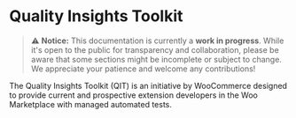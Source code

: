 # Quality Insights Toolkit

> ⚠️ **Notice:** This documentation is currently a **work in progress**. While it's open to the public for transparency and collaboration, please be aware that some sections might be incomplete or subject to change. We appreciate your patience and welcome any contributions!

The Quality Insights Toolkit (QIT) is an initiative by WooCommerce designed to provide current and prospective extension developers in the Woo Marketplace with managed automated tests.
